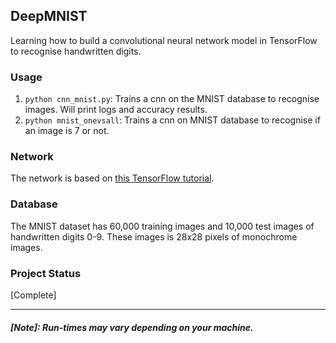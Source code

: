 DeepMNIST
---
Learning how to build a convolutional neural network model in TensorFlow to
recognise handwritten digits.

### Usage

1. `python cnn_mnist.py`: Trains a cnn on the MNIST database to recognise images. Will print logs and accuracy results.
2. `python mnist_onevsall`: Trains a cnn on MNIST database to recognise if an image is 7 or not. 


### Network

The network is based on [this TensorFlow tutorial](https://www.tensorflow.org/tutorials/layers).

### Database

The MNIST dataset has 60,000 training images and 10,000 test images of
handwritten digits 0-9. These images is 28x28 pixels of monochrome images.

### Project Status

[Complete]

-----
##### **[Note]:** Run-times may vary depending on your machine.

